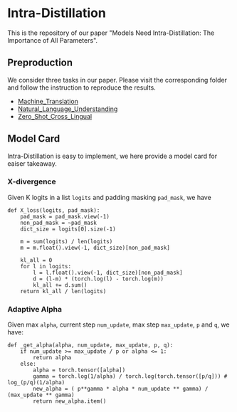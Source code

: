 # Intra-Distillation
This is the repository of our paper "Models Need Intra-Distillation: The Importance of All Parameters".

## Preproduction
We consider three tasks in our paper. Please visit the corresponding folder and follow the instruction to reproduce the results.
* [Machine_Translation](https://github.com/fe1ixxu/Intra-Distillation/tree/master/Machine_Translation)
* [Natural_Language_Understanding](https://github.com/fe1ixxu/Intra-Distillation/tree/master/Natural_Language_Understanding)
* [Zero_Shot_Cross_Lingual](https://github.com/fe1ixxu/Intra-Distillation/tree/master/Zero_Shot_Cross_Lingual)

## Model Card
Intra-Distillation is easy to implement, we here provide a model card for eaiser takeaway.

### X-divergence
Given K logits in a list `logits` and padding masking `pad_mask`, we have
```
def X_loss(logits, pad_mask):
    pad_mask = pad_mask.view(-1)
    non_pad_mask = ~pad_mask
    dict_size = logits[0].size(-1)

    m = sum(logits) / len(logits)
    m = m.float().view(-1, dict_size)[non_pad_mask]

    kl_all = 0
    for l in logits:
        l = l.float().view(-1, dict_size)[non_pad_mask]
        d = (l-m) * (torch.log(l) - torch.log(m))
        kl_all += d.sum()
    return kl_all / len(logits)
```

### Adaptive Alpha
Given max `alpha`, current step `num_update`, max step `max_update`, `p` and `q`, we have:
```
def _get_alpha(alpha, num_update, max_update, p, q):
    if num_update >= max_update / p or alpha <= 1:
        return alpha
    else:
        alpha = torch.tensor([alpha])
        gamma = torch.log(1/alpha) / torch.log(torch.tensor([p/q])) # log_(p/q)(1/alpha)
        new_alpha = ( p**gamma * alpha * num_update ** gamma) / (max_update ** gamma)
        return new_alpha.item()
```
